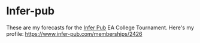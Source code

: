 # Infer-pub

These are my forecasts for the [Infer Pub](https://www.infer-pub.com/) EA College Tournament. Here's my profile: https://www.infer-pub.com/memberships/2426